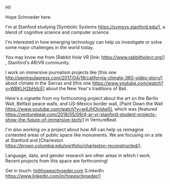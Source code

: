 Hi!

Hope Schroeder here.

I'm at Stanford studying [Symbolic Systems https://symsys.stanford.edu/], a blend of cognitive science and computer science.

I'm interested in how emerging technology can help us investigate or solve some major challenges in the world today.

You may know me from [Rabbit Hole VR [link: https://www.rabbitholevr.org/]
, Stanford's AR/VR community.

I work on immersive journalism projects like [this one http://peninsulapress.com/2017/04/18/california-climate-360-video-story/] about climate in the Sierras and [this one https://www.youtube.com/watch?v=WBKLH2bHdcE] about the New Year's traditions of Bali. 

Here's a vignette from my forthcoming project about the art on the Berlin Wall, Belfast peace walls, and US-Mexico border wall, [Paint Down the Wall https://www.youtube.com/watch?v=w4JHOiridw0], which was [featured https://venturebeat.com/2018/05/09/4-ar-vr-stanford-student-projects-show-the-future-of-immersive-tech/] in VentureBeat. 

I'm also working on a project about how AR can help us reimagine contested areas of public space like monuments. We are focusing on a site at Stanford and [Charleston https://brown.columbia.edu/portfolio/charleston-reconstructed/]. 

Language, data, and gender research are other areas in which I work. Recent projects from this space are forthcoming!

Get in touch: hi@hopeschroeder.com
[LinkedIn https://www.linkedin.com/in/hopeschroeder/]
